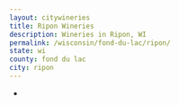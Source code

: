 ```yaml
---
layout: citywineries
title: Ripon Wineries
description: Wineries in Ripon, WI
permalink: /wisconsin/fond-du-lac/ripon/
state: wi
county: fond du lac
city: ripon
---
```

-
